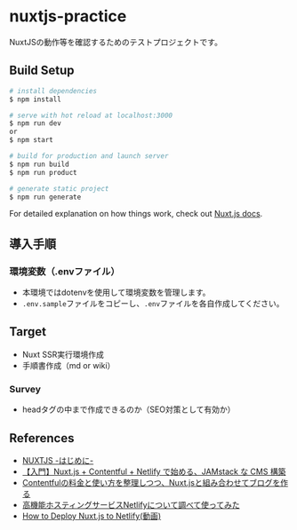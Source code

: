# nuxtjs-practice

NuxtJSの動作等を確認するためのテストプロジェクトです。

## Build Setup

```bash
# install dependencies
$ npm install

# serve with hot reload at localhost:3000
$ npm run dev
or
$ npm start

# build for production and launch server
$ npm run build
$ npm run product

# generate static project
$ npm run generate
```

For detailed explanation on how things work, check out [Nuxt.js docs](https://nuxtjs.org).

## 導入手順
### 環境変数（.envファイル）
- 本環境ではdotenvを使用して環境変数を管理します。
- `.env.sample`ファイルをコピーし、`.env`ファイルを各自作成してください。

## Target
- Nuxt SSR実行環境作成
- 手順書作成（md or wiki）

### Survey
- headタグの中まで作成できるのか（SEO対策として有効か）

## References
- [NUXTJS -はじめに-](https://ja.nuxtjs.org/guide)
- [【入門】Nuxt.js + Contentful + Netlify で始める、JAMstack な CMS 構築](https://qiita.com/isihigameKoudai/items/3e45ade7c438176a4cc9)
- [Contentfulの料金と使い方を整理しつつ、Nuxt.jsと組み合わせてブログを作る](https://qiita.com/nishinoshake/items/466db319ec485ebc7db8)
- [高機能ホスティングサービスNetlifyについて調べて使ってみた](https://qiita.com/TakahiRoyte/items/b7c4d1581df1a17a93fb)
- [How to Deploy Nuxt.js to Netlify(動画)](https://vueschool.io/lessons/how-to-deploy-nuxtjs-to-netlify?friend=nuxt)
